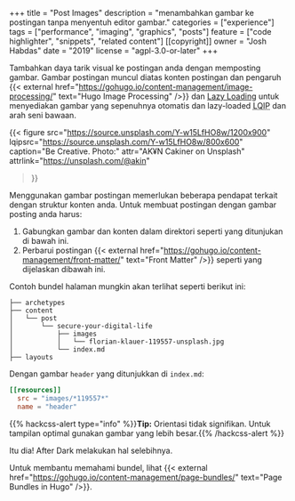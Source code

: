 +++
title = "Post Images"
description = "menambahkan gambar ke postingan tanpa menyentuh editor gambar."
categories = ["experience"]
tags = ["performance", "imaging", "graphics", "posts"]
feature = ["code highlighter", "snippets", "related content"]
[[copyright]]
  owner = "Josh Habdas"
  date = "2019"
  license = "agpl-3.0-or-later"
+++

Tambahkan daya tarik visual ke postingan anda dengan memposting gambar. Gambar postingan muncul diatas konten postingan dan pengaruh {{< external href="https://gohugo.io/content-management/image-processing/" text="Hugo Image Processing" />}} dan [Lazy Loading](../lazy-loading) untuk menyediakan gambar yang sepenuhnya otomatis dan lazy-loaded <abbr title="Low-Quality Image Placeholders">LQIP</abbr> dan arah seni bawaan.

{{< figure
  src="https://source.unsplash.com/Y-w15LfHO8w/1200x900"
  lqipsrc="https://source.unsplash.com/Y-w15LfHO8w/800x600"
  caption="Be Creative. Photo:"
  attr="AK¥N Cakiner on Unsplash"
  attrlink="https://unsplash.com/@akin"
>}}

Menggunakan gambar postingan memerlukan beberapa pendapat terkait dengan struktur konten anda. Untuk membuat postingan dengan gambar posting anda harus:

1. Gabungkan gambar dan konten dalam direktori seperti yang ditunjukan di bawah ini.
2. Perbarui postingan {{< external href="https://gohugo.io/content-management/front-matter/" text="Front Matter" />}} seperti yang dijelaskan dibawah ini.

Contoh bundel halaman mungkin akan terlihat seperti berikut ini:

```
├── archetypes
├── content
│   └── post
│       └── secure-your-digital-life
│           ├── images
│           │   └── florian-klauer-119557-unsplash.jpg
│           └── index.md
├── layouts
```

Dengan gambar `header` yang ditunjukkan di `index.md`:

```toml
[[resources]]
  src = "images/*119557*"
  name = "header"
```

{{% hackcss-alert type="info" %}}**Tip:** Orientasi tidak signifikan. Untuk tampilan optimal gunakan gambar yang lebih besar.{{% /hackcss-alert %}}

Itu dia! After Dark melakukan hal selebihnya.

Untuk membantu memahami bundel, lihat {{< external href="https://gohugo.io/content-management/page-bundles/" text="Page Bundles in Hugo" />}}.
